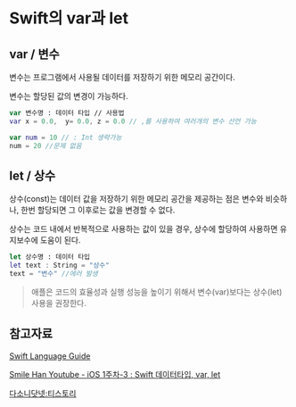 # Swift의 var과 let

## var / 변수

변수는 프로그램에서 사용될 데이터를 저장하기 위한 메모리 공간이다.

변수는 할당된 값의 변경이 가능하다.

```Swift
var 변수명 : 데이터 타입 // 사용법
var x = 0.0,  y= 0.0, z = 0.0 // ,를 사용하여 여러개의 변수 선언 가능

var num = 10 // : Int 생략가능
num = 20 //문제 없음
```
## let / 상수

상수(const)는 데이터 값을 저장하기 위한 메모리 공간을 제공하는 점은 변수와 비슷하나, 한번 할당되면 그 이후로는 값을 변경할 수 없다.

상수는 코드 내에서 반복적으로 사용하는 값이 있을 경우, 상수에 할당하여 사용하면 유지보수에 도움이 된다.

```Swift
let 상수명 : 데이터 타입
let text : String = "상수"
text = "변수" //에러 발생
```

> 애플은 코드의 효율성과 실행 성능을 높이기 위해서 변수(var)보다는 상수(let) 사용을 권장한다.

## 참고자료

[Swift Language Guide](https://docs.swift.org/swift-book/LanguageGuide/TheBasics.html)

[Smile Han Youtube - iOS 1주차-3 : Swift 데이터타입, var, let](https://www.youtube.com/watch?v=ct_pOhzeE-U&list=PLJqaIeuL7nuEEROQDRcy4XxC9gU6SYYXb&index=4)

[다소니닷넷:티스토리](https://dasony-lib.tistory.com/10)
